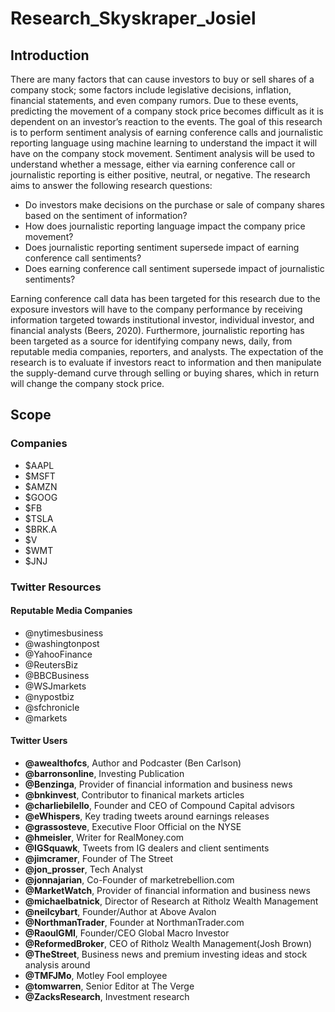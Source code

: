 # Research_Skyskraper_Josiel

## Introduction
There are many factors that can cause investors to buy or sell shares of a company stock; some factors include legislative decisions, inflation, financial statements, and even company rumors. Due to these events, predicting the movement of a company stock price becomes difficult as it is dependent on an investor’s reaction to the events. The goal of this research is to perform sentiment analysis of earning conference calls and journalistic reporting language using machine learning to understand the impact it will have on the company stock movement. Sentiment analysis will be used to understand whether a message, either via earning conference call or journalistic reporting is either positive, neutral, or negative. The research aims to answer the following research questions:
- Do investors make decisions on the purchase or sale of company shares based on the sentiment of information? 
- How does journalistic reporting language impact the company price movement?
- Does journalistic reporting sentiment supersede impact of earning conference call sentiments?
- Does earning conference call sentiment supersede impact of journalistic sentiments? 

Earning conference call data has been targeted for this research due to the exposure investors will have to the company performance by receiving information targeted towards institutional investor, individual investor, and financial analysts (Beers, 2020). Furthermore, journalistic reporting has been targeted as a source for identifying company news, daily, from reputable media companies, reporters, and analysts. The expectation of the research is to evaluate if investors react to information and then manipulate the supply-demand curve through selling or buying shares, which in return will change the company stock price.


## Scope
### Companies
- $AAPL
- $MSFT
- $AMZN
- $GOOG
- $FB
- $TSLA
- $BRK.A
- $V
- $WMT
- $JNJ

### Twitter Resources
#### Reputable Media Companies
- @nytimesbusiness
- @washingtonpost
- @YahooFinance
- @ReutersBiz
- @BBCBusiness
- @WSJmarkets
- @nypostbiz
- @sfchronicle
- @markets
#### Twitter Users
- **@awealthofcs**, Author and Podcaster (Ben Carlson)
- **@barronsonline**, Investing Publication
- **@Benzinga**, Provider of financial information and business news
- **@bnkinvest**, Contributor to finanical markets articles
- **@charliebilello**, Founder and CEO of Compound Capital advisors
- **@eWhispers**, Key trading tweets around earnings releases
- **@grassosteve**, Executive Floor Official on the NYSE
- **@hmeisler**, Writer for RealMoney.com
- **@IGSquawk**, Tweets from IG dealers and client sentiments
- **@jimcramer**, Founder of The Street
- **@jon_prosser**, Tech Analyst
- **@jonnajarian**, Co-Founder of marketrebellion.com 
- **@MarketWatch**, Provider of financial information and business news
- **@michaelbatnick**, Director of Research at Ritholz Wealth Management
- **@neilcybart**, Founder/Author at Above Avalon
- **@NorthmanTrader**, Founder at NorthmanTrader.com
- **@RaoulGMI**, Founder/CEO Global Macro Investor
- **@ReformedBroker**, CEO of Ritholz Wealth Management(Josh Brown)
- **@TheStreet**, Business news and premium investing ideas and stock analysis around
- **@TMFJMo**, Motley Fool employee
- **@tomwarren**, Senior Editor at The Verge
- **@ZacksResearch**, Investment research






